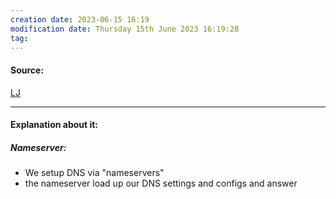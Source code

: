 ```yaml
---
creation date: 2023-06-15 16:19
modification date: Thursday 15th June 2023 16:19:28
tag: 
---
```


#### Source:
[LJ](https://linuxjourney.com/lesson/dns-components)

--------------------------------------

#### Explanation about it:

##### Nameserver:

* We setup DNS via "nameservers"
* the nameserver load up our DNS settings and configs and answer